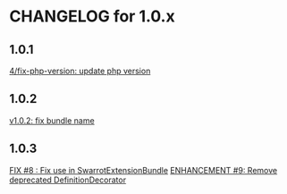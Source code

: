 CHANGELOG for 1.0.x
===================

## 1.0.1
[4/fix-php-version: update php version ](https://github.com/ma-residence/SwarrotExtensionBundle/commit/385b3418c01c3c0dffdad2613ec724f4b35eb5fa)


## 1.0.2
[v1.0.2: fix bundle name](https://github.com/ma-residence/SwarrotExtensionBundle/commit/a01ebd37262840ec7951a29cd75d775c1baf8fa6)

## 1.0.3
[FIX #8 : Fix use in SwarrotExtensionBundle](https://github.com/ma-residence/SwarrotExtensionBundle/issues/8)
[ENHANCEMENT #9: Remove deprecated DefinitionDecorator](https://github.com/ma-residence/SwarrotExtensionBundle/issues/9)

